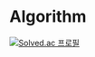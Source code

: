 # Algorithm
[![Solved.ac 프로필](http://mazassumnida.wtf/api/v2/generate_badge?boj=2022110039)](https://solved.ac/2022110039)
